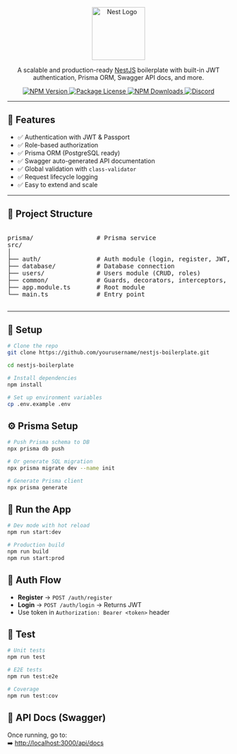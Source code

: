 <p align="center">
  <a href="http://nestjs.com/" target="blank">
    <img src="https://nestjs.com/img/logo-small.svg" width="120" alt="Nest Logo" />
  </a>
</p>

<p align="center">A scalable and production-ready <a href="http://nestjs.com" target="_blank">NestJS</a> boilerplate with built-in JWT authentication, Prisma ORM, Swagger API docs, and more.</p>

<p align="center">
  <a href="https://www.npmjs.com/package/@nestjs/core" target="_blank">
    <img src="https://img.shields.io/npm/v/@nestjs/core.svg" alt="NPM Version" />
  </a>
  <a href="https://www.npmjs.com/package/@nestjs/core" target="_blank">
    <img src="https://img.shields.io/npm/l/@nestjs/core.svg" alt="Package License" />
  </a>
  <a href="https://www.npmjs.com/package/@nestjs/common" target="_blank">
    <img src="https://img.shields.io/npm/dm/@nestjs/common.svg" alt="NPM Downloads" />
  </a>
  <a href="https://discord.gg/G7Qnnhy" target="_blank">
    <img src="https://img.shields.io/badge/discord-online-brightgreen.svg" alt="Discord" />
  </a>
</p>

---

## 🚀 Features

- ✅ Authentication with JWT & Passport
- ✅ Role-based authorization
- ✅ Prisma ORM (PostgreSQL ready)
- ✅ Swagger auto-generated API documentation
- ✅ Global validation with `class-validator`
- ✅ Request lifecycle logging
- ✅ Easy to extend and scale

---

## 📁 Project Structure

<pre>

prisma/                 # Prisma service
src/
│
├── auth/               # Auth module (login, register, JWT, guards)
├── database/           # Database connection
├── users/              # Users module (CRUD, roles)
├── common/             # Guards, decorators, interceptors, filters
├── app.module.ts       # Root module
└── main.ts             # Entry point

</pre>

---

## 🧰 Setup

```bash
# Clone the repo
git clone https://github.com/yourusername/nestjs-boilerplate.git

cd nestjs-boilerplate

# Install dependencies
npm install

# Set up environment variables
cp .env.example .env
```

## ⚙️ Prisma Setup

```bash
# Push Prisma schema to DB
npx prisma db push

# Or generate SQL migration
npx prisma migrate dev --name init

# Generate Prisma client
npx prisma generate
```

## 🏃 Run the App

```bash
# Dev mode with hot reload
npm run start:dev

# Production build
npm run build
npm run start:prod

```

## 🔐 Auth Flow

- **Register** → `POST /auth/register`
- **Login** → `POST /auth/login` → Returns JWT
- Use token in `Authorization: Bearer <token>` header

## 🧪 Test

```bash
# Unit tests
npm run test

# E2E tests
npm run test:e2e

# Coverage
npm run test:cov
```

## 📖 API Docs (Swagger)

Once running, go to:  
➡️ [http://localhost:3000/api/docs](http://localhost:3000/api/docs)
